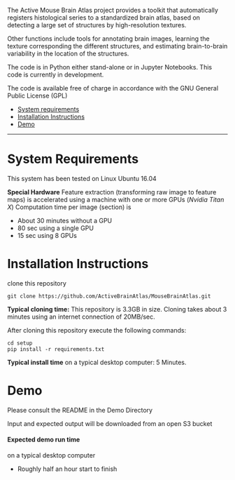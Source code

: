 The Active Mouse Brain Atlas project provides a toolkit that automatically registers histological series to a standardized brain atlas, based on detecting a large set of structures by high-resolution textures.

Other functions include tools for annotating brain images, learning the texture corresponding the different structures, and estimating brain-to-brain variability in the location of the structures.

The code is in Python either stand-alone or in Jupyter Notebooks. This code is currently in development.

The code is available free of charge in accordance with the GNU General Public License (GPL)

- [System requirements](#system-requirements)
- [Installation Instructions](#installation-instructions)
- [Demo](#demo)

----

# System Requirements

This system has been tested on Linux Ubuntu 16.04

**Special Hardware**
Feature extraction (transforming raw image to feature maps) is accelerated using a machine with one or more GPUs  (*Nvidia Titan X*) Computation time per image (section) is 
* About 30 minutes without a GPU
* 80 sec using a single GPU
* 15 sec using 8 GPUs

# Installation Instructions
clone this repository
```
git clone https://github.com/ActiveBrainAtlas/MouseBrainAtlas.git
```
**Typical cloning time:**
This repository is 3.3GB in size. Cloning takes about 3 minutes using an internet connection of 20MB/sec.

After cloning this repository execute the following commands:
```
cd setup
pip install -r requirements.txt
```
**Typical install time** on a typical desktop computer: 5 Minutes.

# Demo

Please consult the README in the Demo Directory


Input and expected output will be downloaded from an open S3 bucket

#### Expected demo run time 

on a typical desktop computer

* Roughly half an hour start to finish
